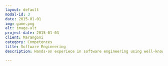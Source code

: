 ```yaml
---
layout: default
modal-id: 3
date: 2015-01-01
img: game.png
alt: image-alt
project-date: 2015-01-03
client: Marangoni
category: Competences
title: Software Engineering
description: Hands-on experiece in software engineering using well-known technologies like the Eclipse IDE, the Gradle build tool, the Subversion and Git revision control systems. Good knowledge of Atlassian Confluence and Jira (included installation and administration).

---
```

